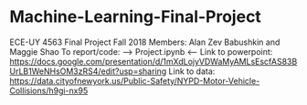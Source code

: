 # Machine-Learning-Final-Project
ECE-UY 4563 Final Project Fall 2018
Members: Alan Zev Babushkin and Maggie Shao 
To report/code: --> Project.ipynb <-- 
Link to powerpoint: https://docs.google.com/presentation/d/1mXdLojyVDWaMyAMLsEscfAS83BUrLB1WeNHsOM3zRS4/edit?usp=sharing
Link to data: https://data.cityofnewyork.us/Public-Safety/NYPD-Motor-Vehicle-Collisions/h9gi-nx95 
